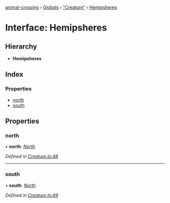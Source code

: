 [animal-crossing](../README.md) › [Globals](../globals.md) › ["Creature"](../modules/_creature_.md) › [Hemipsheres](_creature_.hemipsheres.md)

# Interface: Hemipsheres

## Hierarchy

* **Hemipsheres**

## Index

### Properties

* [north](_creature_.hemipsheres.md#north)
* [south](_creature_.hemipsheres.md#south)

## Properties

###  north

• **north**: *[North](_creature_.north.md)*

*Defined in [Creature.ts:48](https://github.com/Norviah/animal-crossing/blob/577801d/module/types/Creature.ts#L48)*

___

###  south

• **south**: *[North](_creature_.north.md)*

*Defined in [Creature.ts:49](https://github.com/Norviah/animal-crossing/blob/577801d/module/types/Creature.ts#L49)*
